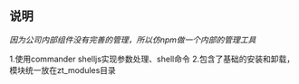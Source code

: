 ## 说明
*因为公司内部组件没有完善的管理，所以仿npm做一个内部的管理工具*

1.使用commander shelljs实现参数处理、shell命令
2.包含了基础的安装和卸载，模块统一放在zt_modules目录

